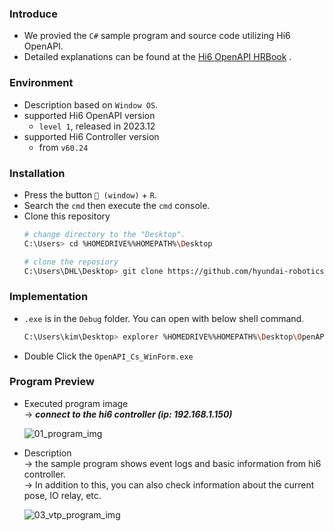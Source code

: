 ### Introduce  
* We provied the `C#` sample program and source code utilizing Hi6 OpenAPI.
* Detailed explanations can be found at the [Hi6 OpenAPI HRBook](https://hrbook-hrc.web.app/#/view/doc-hi6-open-api/english/1-intro/1-concept/README) .

### Environment  
* Description based on `Window OS`. 
* supported Hi6 OpenAPI version  
    - `level 1`, released in 2023.12
* supported Hi6 Controller version
    - from `v60.24`

### Installation  
- Press the button ` (window)` + ` R `.
- Search the `cmd` then execute the `cmd` console.
- Clone this repository
    ```sh
    # change directory to the "Desktop".
    C:\Users> cd %HOMEDRIVE%%HOMEPATH%\Desktop
    
    # clone the reposiory
    C:\Users\DHL\Desktop> git clone https://github.com/hyundai-robotics/OpenAPI.git 
    ```

### Implementation  
- `.exe` is in the `Debug` folder. You can open with below shell command.
    ```sh
    C:\Users\kim\Desktop> explorer %HOMEDRIVE%%HOMEPATH%\Desktop\OpenAPI\OpenAPI_Cs_WinForm\bin\Debug
    ```
- Double Click the `OpenAPI_Cs_WinForm.exe`  

### Program Preview  
- Executed program image  
    &rightarrow; ***connect to the hi6 controller (ip: 192.168.1.150)***

    ![01_program_img](https://github.com/hyundai-robotics/OpenAPI/assets/48194000/524169b3-2ac5-4b21-b6bb-0cef2f76b316)

- Description  
    &rightarrow; the sample program shows event logs and basic information from hi6 controller.  
    &rightarrow; In addition to this, you can also check information about the current pose, IO relay, etc.

    ![03_vtp_program_img](https://github.com/hyundai-robotics/OpenAPI/assets/48194000/0cedec91-0aaf-4455-8fd2-ae8c457d07bc)